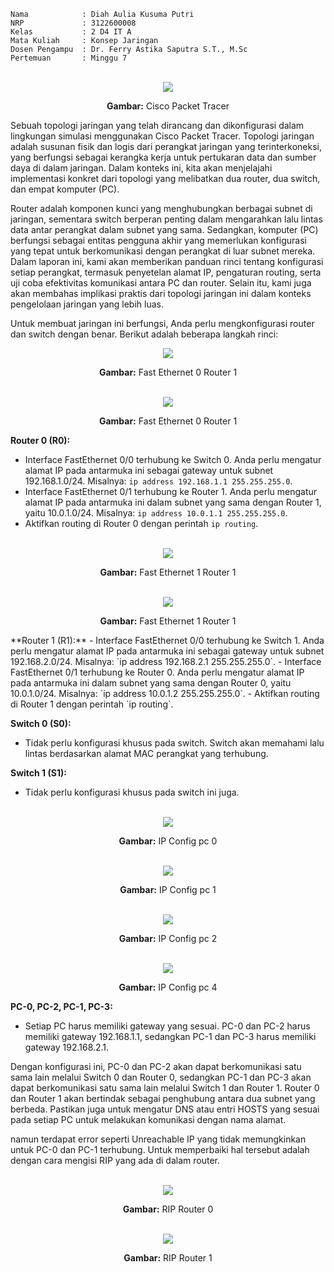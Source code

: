     Nama            : Diah Aulia Kusuma Putri
    NRP             : 3122600008
    Kelas           : 2 D4 IT A
    Mata Kuliah     : Konsep Jaringan
    Dosen Pengampu  : Dr. Ferry Astika Saputra S.T., M.Sc
    Pertemuan       : Minggu 7

</br>
<div align="center">
<img src="assets/cisco.png">
<p><strong>Gambar:</strong> Cisco Packet Tracer</p>
</div>

Sebuah topologi jaringan yang telah dirancang dan dikonfigurasi dalam lingkungan simulasi menggunakan Cisco Packet Tracer. Topologi jaringan adalah susunan fisik dan logis dari perangkat jaringan yang terinterkoneksi, yang berfungsi sebagai kerangka kerja untuk pertukaran data dan sumber daya di dalam jaringan. Dalam konteks ini, kita akan menjelajahi implementasi konkret dari topologi yang melibatkan dua router, dua switch, dan empat komputer (PC).

Router adalah komponen kunci yang menghubungkan berbagai subnet di jaringan, sementara switch berperan penting dalam mengarahkan lalu lintas data antar perangkat dalam subnet yang sama. Sedangkan, komputer (PC) berfungsi sebagai entitas pengguna akhir yang memerlukan konfigurasi yang tepat untuk berkomunikasi dengan perangkat di luar subnet mereka. Dalam laporan ini, kami akan memberikan panduan rinci tentang konfigurasi setiap perangkat, termasuk penyetelan alamat IP, pengaturan routing, serta uji coba efektivitas komunikasi antara PC dan router. Selain itu, kami juga akan membahas implikasi praktis dari topologi jaringan ini dalam konteks pengelolaan jaringan yang lebih luas.

Untuk membuat jaringan ini berfungsi, Anda perlu mengkonfigurasi router dan switch dengan benar. Berikut adalah beberapa langkah rinci:
</br>

<div align="center">
<img src="assets/fe0router0.jpeg">
<p><strong>Gambar:</strong> Fast Ethernet 0 Router 1</p>
</div>

</br>
<div align="center">
<img src="assets/fe0router1.jpeg">
<p><strong>Gambar:</strong> Fast Ethernet 0 Router 1</p>
</div>

**Router 0 (R0):**

- Interface FastEthernet 0/0 terhubung ke Switch 0. Anda perlu mengatur alamat IP pada antarmuka ini sebagai gateway untuk subnet 192.168.1.0/24. Misalnya: `ip address 192.168.1.1 255.255.255.0`.
- Interface FastEthernet 0/1 terhubung ke Router 1. Anda perlu mengatur alamat IP pada antarmuka ini dalam subnet yang sama dengan Router 1, yaitu 10.0.1.0/24. Misalnya: `ip address 10.0.1.1 255.255.255.0`.
- Aktifkan routing di Router 0 dengan perintah `ip routing`.

</br>
<div align="center">
<img src="assets/fe1router0.jpeg">
<p><strong>Gambar:</strong> Fast Ethernet 1 Router 1</p>
</div>

</br>
<div align="center">
<img src="assets/fe1router1.jpeg">
<p><strong>Gambar:</strong> Fast Ethernet 1 Router 1</p>
</div>
**Router 1 (R1):**
- Interface FastEthernet 0/0 terhubung ke Switch 1. Anda perlu mengatur alamat IP pada antarmuka ini sebagai gateway untuk subnet 192.168.2.0/24. Misalnya: `ip address 192.168.2.1 255.255.255.0`.
- Interface FastEthernet 0/1 terhubung ke Router 0. Anda perlu mengatur alamat IP pada antarmuka ini dalam subnet yang sama dengan Router 0, yaitu 10.0.1.0/24. Misalnya: `ip address 10.0.1.2 255.255.255.0`.
- Aktifkan routing di Router 1 dengan perintah `ip routing`.

**Switch 0 (S0):**

- Tidak perlu konfigurasi khusus pada switch. Switch akan memahami lalu lintas berdasarkan alamat MAC perangkat yang terhubung.

**Switch 1 (S1):**

- Tidak perlu konfigurasi khusus pada switch ini juga.

</br>
<div align="center">
<img src="assets/ipconfigpc0.jpeg">
<p><strong>Gambar:</strong> IP Config pc 0</p>
</div>

</br>
<div align="center">
<img src="assets/ipconfigpc1.jpeg">
<p><strong>Gambar:</strong> IP Config pc 1</p>
</div>

</br>
<div align="center">
<img src="assets/ipconfigpc2.jpeg">
<p><strong>Gambar:</strong> IP Config pc 2</p>
</div>

</br>
<div align="center">
<img src="assets/ipconfigpc3.jpeg">
<p><strong>Gambar:</strong> IP Config pc 4</p>
</div>

**PC-0, PC-2, PC-1, PC-3:**

- Setiap PC harus memiliki gateway yang sesuai. PC-0 dan PC-2 harus memiliki gateway 192.168.1.1, sedangkan PC-1 dan PC-3 harus memiliki gateway 192.168.2.1.

Dengan konfigurasi ini, PC-0 dan PC-2 akan dapat berkomunikasi satu sama lain melalui Switch 0 dan Router 0, sedangkan PC-1 dan PC-3 akan dapat berkomunikasi satu sama lain melalui Switch 1 dan Router 1. Router 0 dan Router 1 akan bertindak sebagai penghubung antara dua subnet yang berbeda. Pastikan juga untuk mengatur DNS atau entri HOSTS yang sesuai pada setiap PC untuk melakukan komunikasi dengan nama alamat.

namun terdapat error seperti Unreachable IP yang tidak memungkinkan untuk PC-0 dan PC-1 terhubung. Untuk memperbaiki hal tersebut adalah dengan cara mengisi RIP yang ada di dalam router.

</br>
<div align="center">
<img src="assets/riprouter0.jpeg">
<p><strong>Gambar:</strong> RIP Router 0</p>
</div>

</br>
<div align="center">
<img src="assets/riprouter1.jpeg">
<p><strong>Gambar:</strong> RIP Router 1</p>
</div>
